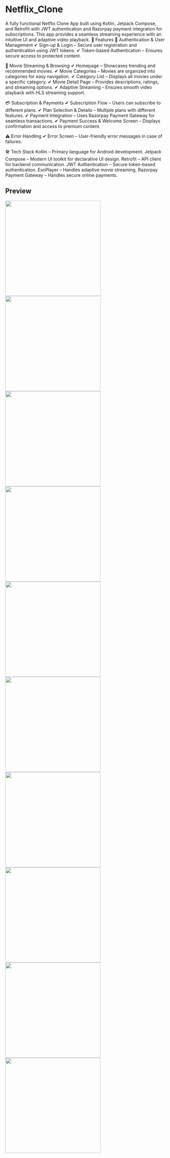 # Netflix_Clone
A fully functional Netflix Clone App built using Kotlin, Jetpack Compose, and Retrofit with JWT authentication and Razorpay payment integration for subscriptions. This app provides a seamless streaming experience with an intuitive UI and adaptive video playback.
🚀 Features
🔑 Authentication & User Management
✔ Sign-up & Login – Secure user registration and authentication using JWT tokens.
✔ Token-based Authentication – Ensures secure access to protected content.

🎥 Movie Streaming & Browsing
✔ Homepage – Showcases trending and recommended movies.
✔ Movie Categories – Movies are organized into categories for easy navigation.
✔ Category List – Displays all movies under a specific category.
✔ Movie Detail Page – Provides descriptions, ratings, and streaming options.
✔ Adaptive Streaming – Ensures smooth video playback with HLS streaming support.

💳 Subscription & Payments
✔ Subscription Flow – Users can subscribe to different plans.
✔ Plan Selection & Details – Multiple plans with different features.
✔ Payment Integration – Uses Razorpay Payment Gateway for seamless transactions.
✔ Payment Success & Welcome Screen – Displays confirmation and access to premium content.

⚠ Error Handling
✔ Error Screen – User-friendly error messages in case of failures.

🛠 Tech Stack
Kotlin – Primary language for Android development.
Jetpack Compose – Modern UI toolkit for declarative UI design.
Retrofit – API client for backend communication.
JWT Authentication – Secure token-based authentication.
ExoPlayer – Handles adaptive movie streaming.
Razorpay Payment Gateway – Handles secure online payments.

## Preview
<img src="./images/Screenshot_20250211_123032.png" width=300/>
<img src="./images/Screenshot_20250211_123247.png" width=300/>
<img src="./images/Screenshot_20250211_123243.png" width=300/>
<img src="./images/Screenshot_20250211_123429.png" width=300/>
<img src="./images/Screenshot_20250211_123429.png" width=300/>
<img src="./images/Screenshot_20250211_123433.png" width=300/>
<img src="./images/Screenshot_20250211_123436.png" width=300/>
<img src="./images/Screenshot_20250211_124023.png" width=300/>
<img src="./images/Screenshot_20250211_124027.png" width=300/>
<img src="./images/Screenshot_20250211_124030.png" width=300/>


